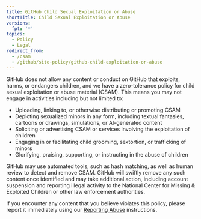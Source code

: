 ```yaml
---
title: GitHub Child Sexual Exploitation or Abuse
shortTitle: Child Sexual Exploitation or Abuse
versions:
  fpt: '*'
topics:
  - Policy
  - Legal
redirect_from:
  - /csam
  - /github/site-policy/github-child-exploitation-or-abuse
---
```


GitHub does not allow any content or conduct on GitHub that exploits, harms, or endangers children, and we have a zero-tolerance policy for child sexual exploitation or abuse material (CSAM). This means you may not engage in activities including but not limited to:

* Uploading, linking to, or otherwise distributing or promoting CSAM
* Depicting sexualized minors in any form, including textual fantasies, cartoons or drawings, simulations, or AI-generated content
* Soliciting or advertising CSAM or services involving the exploitation of children
* Engaging in or facilitating child grooming, sextortion, or trafficking of minors
* Glorifying, praising, supporting, or instructing in the abuse of children

GitHub may use automated tools, such as hash matching, as well as human review to detect and remove CSAM. GitHub will swiftly remove any such content once identified and may take additional action, including account suspension and reporting illegal activity to the National Center for Missing & Exploited Children or other law enforcement authorities.

If you encounter any content that you believe violates this policy, please report it immediately using our [Reporting Abuse](/communities/maintaining-your-safety-on-github/reporting-abuse-or-spam) instructions.
